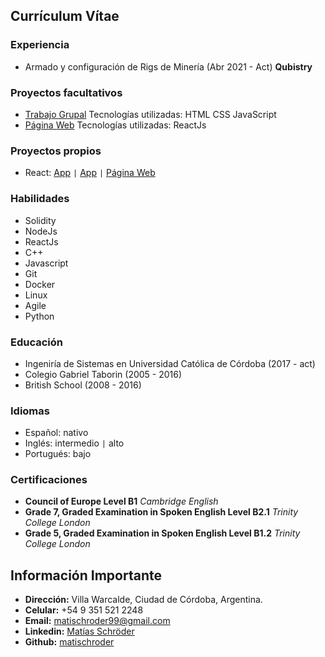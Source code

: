 ## Currículum Vítae

### Experiencia

- Armado y configuración de Rigs de Minería (Abr 2021 - Act) **Qubistry**

### Proyectos facultativos

- [Trabajo Grupal](https://malucar.herokuapp.com/) Tecnologías utilizadas: HTML CSS JavaScript
- [Página Web](https://voluntariadoing.ucc.edu.ar/) Tecnologías utilizadas: ReactJs

### Proyectos propios

- React: [App](https://gimplanes.netlify.app/) <code>&#124;</code> [App](https://campanadonacionlalonja.netlify.app/) <code>&#124;</code> [Página Web](https://escribaniaschroder.netlify.app/)

### Habilidades
- Solidity
- NodeJs
- ReactJs
- C++
- Javascript
- Git
- Docker
- Linux
- Agile
- Python

### Educación
- Ingeniría de Sistemas en Universidad Católica de Córdoba (2017 - act)
- Colegio Gabriel Taborin (2005 - 2016)
- British School (2008 - 2016)

### Idiomas
- Español: nativo
- Inglés: intermedio <code>&#124;</code> alto
- Portugués: bajo

### Certificaciones
- **Council of Europe Level B1** *Cambridge English*
- **Grade 7, Graded Examination in Spoken English Level B2.1** *Trinity College London*
- **Grade 5, Graded Examination in Spoken English Level B1.2** *Trinity College London*

## Información Importante
- **Dirección:** Villa Warcalde, Ciudad de Córdoba, Argentina. 
- **Celular:** +54 9 351 521 2248
- **Email:** matischroder99@gmail.com
- **Linkedin:** [Matías Schröder](https://www.linkedin.com/in/matischroder/)
- **Github:** [matischroder](https://github.com/matischroder)







